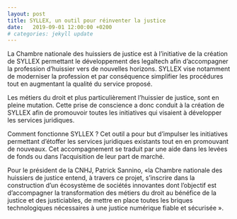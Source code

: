 ```yaml
---
layout: post
title: SYLLEX, un outil pour réinventer la justice
date:   2019-09-01 12:00:00 +0200
# categories: jekyll update
---
```


La Chambre nationale des huissiers de justice est à l’initiative de la création de SYLLEX permettant le développement des legaltech afin d’accompagner la profession d’huissier vers de nouvelles horizons. SYLLEX vise notamment de moderniser la profession et par conséquence simplifier les procédures tout en augmentant la qualité du service proposé.

Les métiers du droit et plus particulièrement l’huissier de justice, sont en pleine mutation. Cette prise de conscience a donc conduit à la création de SYLLEX afin de promouvoir toutes les initiatives qui visaient à développer les services juridiques.

Comment fonctionne SYLLEX ? Cet outil a pour but d’impulser les initiatives permettant d’étoffer les services juridiques existants tout en en promouvant de nouveaux. Cet accompagnement se traduit par une aide dans les levées de fonds ou dans l’acquisition de leur part de marché.

Pour le président de la CNHJ, Patrick Sannino, «la Chambre nationale des huissiers de justice entend, à travers ce projet, s’inscrire dans la construction d’un écosystème de sociétés innovantes dont l’objectif est d’accompagner la transformation des métiers du droit au bénéfice de la justice et des justiciables, de mettre en place toutes les briques technologiques nécessaires à une justice numérique fiable et sécurisée ».
